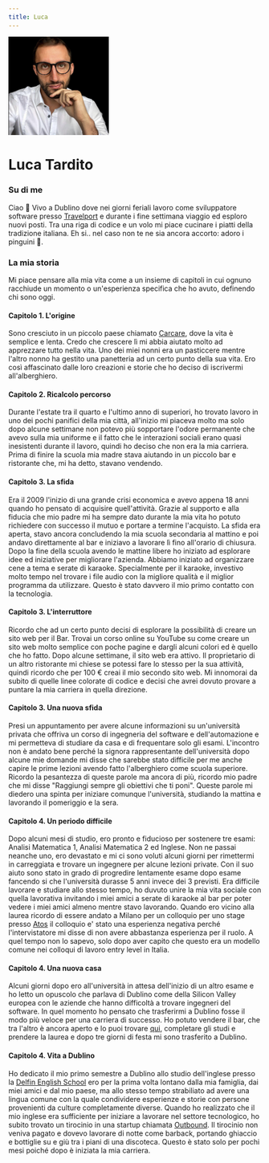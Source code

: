 ```yaml
---
title: Luca
---
```


<img src="/img/me.png" alt="me" width="200"/>

# Luca Tardito

### Su di me
Ciao 👋
Vivo a Dublino dove nei giorni feriali lavoro come sviluppatore software presso [Travelport](https://www.travelport.com/) e durante i fine settimana viaggio ed esploro nuovi posti. Tra una riga di codice e un volo mi piace cucinare i piatti della tradizione italiana. Eh si.. nel caso non te ne sia ancora accorto: adoro i pinguini 🐧.

### La mia storia
Mi piace pensare alla mia vita come a un insieme di capitoli in cui ognuno racchiude un momento o un'esperienza specifica che ho avuto, definendo chi sono oggi.

#### Capitolo 1. L'origine
Sono cresciuto in un piccolo paese chiamato [Carcare](https://goo.gl/maps/FjzhLesAgsbWASZ36), dove la vita è semplice e lenta.
Credo che crescere lì mi abbia aiutato molto ad apprezzare tutto nella vita.
Uno dei miei nonni era un pasticcere mentre l'altro nonno ha gestito una panetteria ad un certo punto della sua vita.
Ero così affascinato dalle loro creazioni e storie che ho deciso di iscrivermi all'alberghiero.

#### Capitolo 2. Ricalcolo percorso
Durante l'estate tra il quarto e l'ultimo anno di superiori, ho trovato lavoro in uno dei pochi panifici della mia città, all'inizio mi piaceva molto ma solo dopo alcune settimane non potevo più sopportare l'odore permanente che avevo sulla mia uniforme e il fatto che le interazioni sociali erano quasi inesistenti durante il lavoro, quindi ho deciso che non era la mia carriera. Prima di finire la scuola mia madre stava aiutando in un piccolo bar e ristorante che, mi ha detto, stavano vendendo.

#### Capitolo 3. La sfida
Era il 2009 l'inizio di una grande crisi economica e avevo appena 18 anni quando ho pensato di acquisire quell'attività. Grazie al supporto e alla fiducia che mio padre mi ha sempre dato durante la mia vita ho potuto richiedere con successo il mutuo e portare a termine l'acquisto.
La sfida era aperta, stavo ancora concludendo la mia scuola secondaria al mattino e poi andavo direttamente al bar e iniziavo a lavorare lì fino all'orario di chiusura. Dopo la fine della scuola avendo le mattine libere ho iniziato ad esplorare idee ed iniziative per migliorare l'azienda. Abbiamo iniziato ad organizzare cene a tema e serate di karaoke. Specialmente per il karaoke, investivo molto tempo nel trovare i file audio con la migliore qualità e il miglior programma da utilizzare. Questo è stato davvero il mio primo contatto con la tecnologia.

#### Capitolo 3. L'interruttore
Ricordo che ad un certo punto decisi di esplorare la possibilità di creare un sito web per il Bar. Trovai un corso online su YouTube su come creare un sito web molto semplice con poche pagine e dargli alcuni colori ed è quello che ho fatto. Dopo alcune settimane, il sito web era attivo.
Il proprietario di un altro ristorante mi chiese se potessi fare lo stesso per la sua attività, quindi ricordo che per 100 € creai il mio secondo sito web. Mi innomorai da subito di quelle linee colorate di codice e decisi che avrei dovuto provare a puntare la mia carriera in quella direzione.

#### Capitolo 3. Una nuova sfida
Presi un appuntamento per avere alcune informazioni su un'università privata che offriva un corso di ingegneria del software e dell'automazione e mi permetteva di studiare da casa e di frequentare solo gli esami. L'incontro non è andato bene perché la signora rappresentante dell'università dopo alcune mie domande mi disse che sarebbe stato difficile per me anche capire le prime lezioni avendo fatto l'alberghiero come scuola superiore. Ricordo la pesantezza di queste parole ma ancora di più, ricordo mio padre che mi disse "Raggiungi sempre gli obiettivi che ti poni". Queste parole mi diedero una spinta per iniziare comunque l'università, studiando la mattina e lavorando il pomeriggio e la sera.

#### Capitolo 4. Un periodo difficile
Dopo alcuni mesi di studio, ero pronto e fiducioso per sostenere tre esami: Analisi Matematica 1, Analisi Matematica 2 ed Inglese.
Non ne passai neanche uno, ero devastato e mi ci sono voluti alcuni giorni per rimettermi in carreggiata e trovare un ingegnere per alcune lezioni private. Con il suo aiuto sono stato in grado di progredire lentamente esame dopo esame fancendo si che l'università durasse 5 anni invece dei 3 previsti. Era difficile lavorare e studiare allo stesso tempo, ho duvuto unire la mia vita sociale con quella lavorativa invitando i miei amici a serate di karaoke al bar per poter vedere i miei amici almeno mentre stavo lavorando.
Quando ero vicino alla laurea ricordo di essere andato a Milano per un colloquio per uno stage presso [Atos](https://atos.net/en/) il colloquio e' stato una esperienza negativa perché l'intervistatore mi disse di non avere abbastanza esperienza per il ruolo. A quel tempo non lo sapevo, solo dopo aver capito che questo era un modello comune nei colloqui di lavoro entry level in Italia.

#### Capitolo 4. Una nuova casa
Alcuni giorni dopo ero all'università in attesa dell'inizio di un altro esame e ho letto un opuscolo che parlava di Dublino come della Silicon Valley europea con le aziende che hanno difficoltà a trovare ingegneri del software. In quel momento ho pensato che trasferirmi a Dublino fosse il modo più veloce per una carriera di successo. Ho potuto vendere il bar, che tra l'altro è ancora aperto e lo puoi trovare [qui](https://goo.gl/maps/5H49EppecEMUtHEC7), completare gli studi e prendere la laurea e dopo tre giorni di festa mi sono trasferito a Dublino.

#### Capitolo 4. Vita a Dublino
Ho dedicato il mio primo semestre a Dublino allo studio dell'inglese presso la [Delfin English School](https://delfinschool.com/) ero per la prima volta lontano dalla mia famiglia, dai miei amici e dal mio paese, ma allo stesso tempo strabiliato ad avere una lingua comune con la quale condividere esperienze e storie con persone provenienti da culture completamente diverse.
Quando ho realizzato che il mio inglese era sufficiente per iniziare a lavorare nel settore tecnologico, ho subito trovato un tirocinio in una startup chiamata [Outbound](https://www.outboundsales.io/). Il tirocinio non veniva pagato e dovevo lavorare di notte come barback, portando ghiaccio e bottiglie su e giù tra i piani di una discoteca.
Questo è stato solo per pochi mesi poiché dopo è iniziata la mia carriera.
